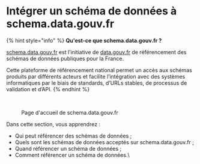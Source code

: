 # Intégrer un schéma de données à schema.data.gouv.fr

{% hint style="info" %}
**Qu'est-ce que schema.data.gouv.fr ?**&#x20;

[schema.data.gouv.fr](https://schema.data.gouv.fr/) est l’initiative de [data.gouv.fr](https://data.gouv.fr/) de référencement des schémas de données publiques pour la France.



Cette plateforme de référencement national permet un accès aux schémas produits par différents acteurs et facilite l’intégration avec des systèmes informatiques par le biais de standards, d’URLs stables, de processus de validation et d’API.
{% endhint %}

<figure><img src="../../.gitbook/assets/Capture d’écran 2023-05-23 à 06.51.11.png" alt=""><figcaption><p>Page d'accueil de schema.data.gouv.fr</p></figcaption></figure>

Dans cette section, vous apprendrez :&#x20;

* Qui peut référencer des schémas de données ;&#x20;
* Quels sont les schémas de données acceptés sur schema.data.gouv.fr ;&#x20;
* Quand référencer un schéma de données ;&#x20;
* Comment référencer un schéma de données.\
